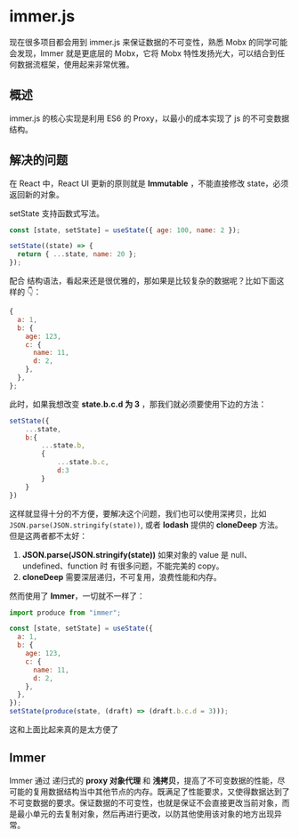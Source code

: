 # immer.js

现在很多项目都会用到 immer.js 来保证数据的不可变性，熟悉 Mobx 的同学可能会发现，Immer 就是更底层的 Mobx，它将 Mobx 特性发扬光大，可以结合到任何数据流框架，使用起来非常优雅。

## 概述

immer.js 的核心实现是利用 ES6 的 Proxy，以最小的成本实现了 js 的不可变数据结构。

## 解决的问题

在 React 中，React UI 更新的原则就是 **Immutable** ，不能直接修改 state，必须返回新的对象。

setState 支持函数式写法。

```js
const [state, setState] = useState({ age: 100, name: 2 });

setState((state) => {
  return { ...state, name: 20 };
});
```

配合 结构语法，看起来还是很优雅的，那如果是比较复杂的数据呢？比如下面这样的 👇：

```js
{
  a: 1,
  b: {
    age: 123,
    c: {
      name: 11,
      d: 2,
    },
  },
};
```

此时，如果我想改变 **state.b.c.d 为 3** ，那我们就必须要使用下边的方法：

```js
setState({
    ...state,
    b:{
        ...state.b,
        {
            ...state.b.c,
            d:3
        }
    }
})
```

这样就显得十分的不方便，要解决这个问题，我们也可以使用深拷贝，比如 `JSON.parse(JSON.stringify(state))`, 或者 **lodash** 提供的 **cloneDeep** 方法。 但是这两者都不太好：

1. **JSON.parse(JSON.stringify(state))** 如果对象的 value 是 null、undefined、function 时 有很多问题，不能完美的 copy。
2. **cloneDeep** 需要深层递归，不可复用，浪费性能和内存。

然而使用了 **Immer**，一切就不一样了：

```js
import produce from "immer";

const [state, setState] = useState({
  a: 1,
  b: {
    age: 123,
    c: {
      name: 11,
      d: 2,
    },
  },
});
setState(produce(state, (draft) => (draft.b.c.d = 3)));
```

这和上面比起来真的是太方便了

## Immer

Immer 通过 递归式的 **proxy 对象代理** 和 **浅拷贝**，提高了不可变数据的性能，尽可能的复用数据结构当中其他节点的内存。既满足了性能要求，又使得数据达到了不可变数据的要求。保证数据的不可变性，也就是保证不会直接更改当前对象，而是最小单元的去复制对象，然后再进行更改，以防其他使用该对象的地方出现异常。
